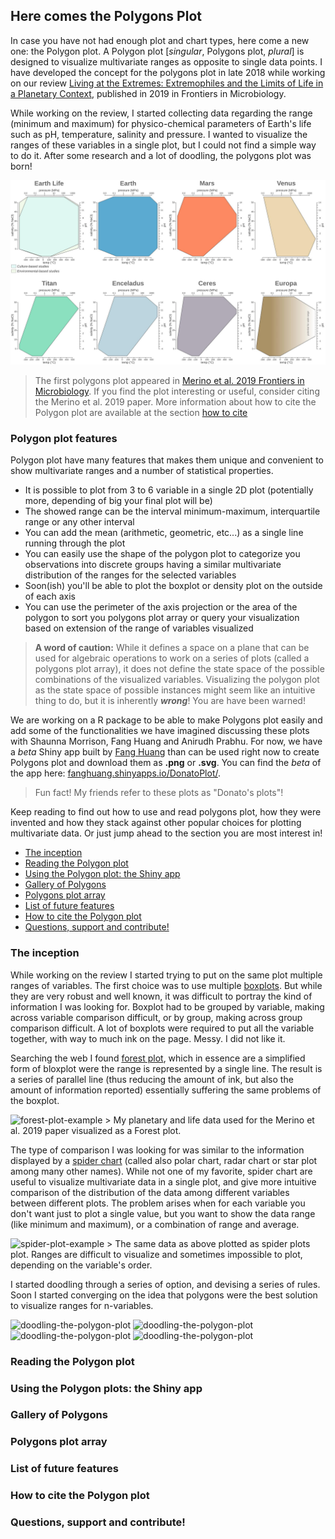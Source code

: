 ## Here comes the Polygons Plot

In case you have not had enough plot and chart types, here come a new one: the Polygon plot. A Polygon plot [_singular_, Polygons plot, _plural_] is designed to visualize multivariate ranges as opposite to single data points. I have developed the concept for the polygons plot in late 2018 while working on our review [Living at the Extremes: Extremophiles and the Limits of Life in a Planetary Context](https://www.frontiersin.org/articles/10.3389/fmicb.2019.00780/full), published in 2019 in Frontiers in Microbiology.

While working on the review, I started collecting data regarding the range (minimum and maximum) for physico-chemical parameters of Earth's life such as pH, temperature, salinity and pressure. I wanted to visualize the ranges of these variables in a single plot, but I could not find a simple way to do it. After some research and a lot of doodling, the polygons plot was born!

<img src="images/merino_frontiers.jpg" class="img-responsive" alt="Merino_et_al_2019_polygon_plot">

>The first polygons plot appeared in [Merino et al. 2019 Frontiers in Microbiology](https://www.frontiersin.org/articles/10.3389/fmicb.2019.00780/full). If you find the plot interesting or useful, consider citing the Merino et al. 2019 paper. More information about how to cite the Polygon plot are available at the section [how to cite](#how-to-cite-the-polygon-plot)

### Polygon plot features

Polygon plot have many features that makes them unique and convenient to show multivariate ranges and a number of statistical properties.

- It is possible to plot from 3 to 6 variable in a single 2D plot (potentially more, depending of big your final plot will be)
- The showed range can be the interval minimum-maximum, interquartile range or any other interval
- You can add the mean (arithmetic, geometric, etc...) as a single line running through the plot
- You can easily use the shape of the polygon plot to categorize you observations into discrete groups having a similar multivariate distribution of the ranges for the selected variables
- Soon(ish) you'll be able to plot the boxplot or density plot on the outside of each axis
- You can use the perimeter of the axis projection or the area of the polygon to sort you polygons plot array or query your visualization based on extension of the range of variables visualized

>**A word of caution:** While it defines a space on a plane that can be used for algebraic operations to work on a series of plots (called a polygons plot array), it does not define the state space of the possible combinations of the visualized variables. Visualizing the polygon plot as the state space of possible instances might seem like an intuitive thing to do, but it is inherently **_wrong_**! You are have been warned!

We are working on a R package to be able to make Polygons plot easily and add some of the functionalities we have imagined discussing these plots with Shaunna Morrison, Fang Huang and Anirudh Prabhu. For now, we have a _beta_ Shiny app built by [Fang Huang](https://people.csiro.au/H/F/f-huang) than can be used right now to create Polygons plot and download them as **.png** or **.svg**. You can find the _beta_ of the app here: [fanghuang.shinyapps.io/DonatoPlot/](https://fanghuang.shinyapps.io/DonatoPlot/).


>Fun fact! My friends refer to these plots as "Donato's plots"!

Keep reading to find out how to use and read polygons plot, how they were invented and how they stack against other popular choices for plotting multivariate data. Or just jump ahead to the section you are most interest in!

- [The inception](#the-inception)
- [Reading the Polygon plot](#reading-the-polygon-plot)
- [Using the Polygon plot: the Shiny app](#using-the-plot-the-shiny-app)
- [Gallery of Polygons](#gallery-of-polygons)
- [Polygons plot array](#polygons-plot-array)
- [List of future features](#list-of-future-features)
- [How to cite the Polygon plot](#how-to-cite-the-polygon-plot)
- [Questions, support and contribute!](#questions-support-and-contribute)

### The inception
While working on the review I started trying to put on the same plot multiple ranges of variables. The first choice was to use multiple [boxplots](https://en.wikipedia.org/wiki/Box_plot). But while they are very robust and well known, it was difficult to portray the kind of information I was looking for. Boxplot had to be grouped by variable, making across variable comparison difficult, or by group, making across group comparison difficult. A lot of boxplots were required to put all the variable together, with way to much ink on the page. Messy. I did not like it.

Searching the web I found [forest plot](https://en.wikipedia.org/wiki/Forest_plot), which in essence are a simplified form of bloxplot were the range is represented by a single line. The result is a series of parallel line (thus reducing the amount of ink, but also the amount of information reported) essentially suffering the same problems of the boxplot.

<img src="forest_plot.png" class="img-responsive" alt="forest-plot-example">
> My planetary and life data used for the Merino et al. 2019 paper visualized as a Forest plot.

The type of comparison I was looking for was similar to the information displayed by a [spider chart](https://en.wikipedia.org/wiki/Radar_chart) (called also polar chart, radar chart or star plot among many other names). While not one of my favorite, spider chart are useful to visualize multivariate data in a single plot, and give more intuitive comparison of the distribution of the data among different variables between different plots. The problem arises when for each variable you don't want just to plot a single value, but you want to show the data range (like minimum and maximum), or a combination of range and average.

<img src="spider_chart.png" class="img-responsive" alt="spider-plot-example">
> The same data as above plotted as spider plots plot. Ranges are difficult to visualize and sometimes impossible to plot, depending on the variable's order.

I started doodling through a series of option, and devising a series of rules. Soon I started converging on the idea that polygons were the best solution to visualize ranges for n-variables.

<img src="inception1.jpg" class="img-responsive" alt="doodling-the-polygon-plot" width="50" height="50">
<img src="inception2.jpg" class="img-responsive" alt="doodling-the-polygon-plot" width="50" height="50">
<img src="inception3.jpg" class="img-responsive" alt="doodling-the-polygon-plot" width="50" height="50">
<img src="inception4.jpg" class="img-responsive" alt="doodling-the-polygon-plot" width="50" height="50">

### Reading the Polygon plot

### Using the Polygon plots: the Shiny app

### Gallery of Polygons

### Polygons plot array

### List of future features

### How to cite the Polygon plot

### Questions, support and contribute!

